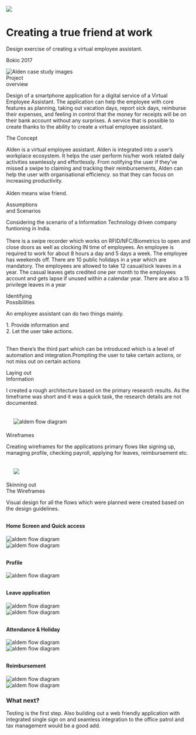 
<div class="banner-wrap">
    <div class="blue-bg">
        <img class="project-logo" src="/images/Alden/logo.png"/>
        <h1>
            Creating a true friend at work
        </h1>
        <p class="project-desc">
            Design exercise of creating a virtual employee assistant. 
        </p>
        <p class="project-date">
            Bokio 2017
        </p>
        <div class="overflow-image img-shadow">
            <img src="/images/Alden/alden_project_main.jpg" alt="Alden case study images"/>
            <span style="background-color:#FFFFFF"></span>
        </div>
    </div>
</div> 
<div class="resp-container">
    <div class="resp-row">
        <div class="resp-title">
            Project <br/>overview
        </div>
        <div class="resp-desc">
            <p>
                Design of a smartphone application for a digital service of a Virtual Employee Assistant. The application can help the employee with core features as planning, taking out vacation days, report sick days, reimburse their expenses, and feeling in control that the money for receipts will be on their bank account without any surprises. A service that is possible to create thanks to the ability to create a virtual employee assistant.
            </p>
        </div>
    </div>
    <div class="resp-row">
        <div class="resp-title">
            The Concept
        </div>
        <div class="resp-desc">
            <p>
                Alden is a virtual employee assistant. Alden is integrated into a user’s workplace ecosystem. It helps the user perform his/her work related daily activities seamlessly and effortlessly. From notifying the user if they’ve missed a swipe to claiming and tracking their reimbursements, Alden can help the user with organisational efficiency. so that they can focus on increasing productivity.
                <br/>
                <br/>
                Alden means wise friend.
            </p>
        </div>
    </div>
    <div class="resp-row">
        <div class="resp-title">
            Assumptions 
            <br/>
            and Scenarios
        </div>
        <div class="resp-desc">
            <p>
                Considering the scenario of a Information Technology driven company funtioning in India.
                <br/>
                <br/>
                There is a swipe recorder which works on RFID/NFC/Biometrics to open and close doors as well as clocking IN time of employees. An employee is required to work for about 8 hours a day and 5 days a week. The employee has weekends off. There are 10 public holidays in a year which are mandatory. The employees are allowed to take 12 casual/sick leaves in a year. The casual leaves gets credited one per month to the employees account and gets lapse if unused within a calendar year. There are also a 15 privilege leaves in a year
            </p>
        </div>
    </div>
    <div class="resp-row">
        <div class="resp-title">
            Identifying 
            <br/>
            Possibilities
        </div>
        <div class="resp-desc">
            <p>
                An employee assistant can do two things mainly.
            </p>
            <div>
                1. Provide information and
                <br/>
                2. Let the user take actions.
            </div>
            <br/>
            <p>
                Then there’s the third part which can be introduced which is a level of automation and integration.Prompting the user to take certain actions, or not miss out on certain actions
            </p>
        </div>
    </div>
    <div class="resp-row">
        <div class="resp-title">
            Laying out 
            <br/>
            Information
        </div>
        <div class="resp-desc">
            <p>
                I created a rough architecture based on the primary research results. As the timeframe was short and it was a quick task, the research details are not documented.
            </p>
            <div style="padding:20px" class="img-col-1 img-shadow">
                <img src="/images/Alden/Bokio_Flow.png" alt="aldem flow diagram"/>
            </div>
        </div>
    </div>  
    <div class="resp-row">
        <div class="resp-title">
            Wireframes
        </div>
        <div class="resp-desc">
            <p>
                Creating wireframes for the applications primary flows like signing up, managing profile, checking payroll, applying for leaves, reimbursement etc.
            </p>
        </div>
    </div>
    <div style="padding:20px" class="img-col-1 img-shadow">
        <img src="/images/Alden/Group_25_3x.png" />
    </div>
    <div class="space-block-2">
    </div>
    <div class="resp-row">
        <div class="resp-title">
            Skinning out 
            <br/>
            The Wireframes
        </div>
        <div class="resp-desc">
            <p>
                Visual design for all the flows which were planned were created based on the design guidelines.
            </p>
            <h4 style="margin-top:30px" class="in-header">
                Home Screen and Quick access
            </h4>
            <div class="img-col-2 space-top-40 w-80-d">
                <div > 
                    <img src="/images/Alden/01_Home_Copy.png" alt="aldem flow diagram"/> 
                </div>
                <div> 
                    <img src="/images/Alden/02_Home-DatePicker.png" alt="aldem flow diagram"/> 
                </div>
                </div>
                <h4 style="margin-top:30px"  class="in-header space-top-40">
                    Profile
                </h4>
                <div class="img-col-2 space-top-40 w-80-d">
                    <div> 
                        <img src="/images/Alden/03MenuCopy.png" alt="aldem flow diagram"/> 
                    </div>
                </div>
                <h4 style="margin-top:30px"  class="in-header">
                    Leave application
                </h4>
                <div class="img-col-2 space-top-40 w-80-d">
                    <div> 
                        <img src="/images/Alden/06 Apply Leave - No Swipe.png" alt="aldem flow diagram"/> 
                    </div>
                    <div> 
                        <img src="/images/Alden/07 Apply Leave - No Swipe - Leave type.png" alt="aldem flow diagram"/> 
                    </div>
                </div>
                <h4 style="margin-top:30px"  class="in-header">
                    Attendance & Holiday
                </h4>
                <div class="img-col-2 space-top-40 w-80-d">
                    <div> 
                        <img src="/images/Alden/08 Reimbusement success.png" alt="aldem flow diagram"/> 
                    </div>
                    <div> 
                        <img src="/images/Alden/09 Leave management.png" alt="aldem flow diagram"/> 
                    </div>
                </div>
                <h4 style="margin-top:30px"  class="in-header">
                    Reimbursement
                </h4>
                <div class="img-col-2 space-top-40  w-80-d">
                    <div> 
                        <img src="/images/Alden/10 Reimbursement.png" alt="aldem flow diagram"/> 
                    </div>
                    <div > 
                        <img src="/images/Alden/11 Reimbursement application.png" alt="aldem flow diagram"/>
                    </div>
                </div>
            </div>
        </div>
    </div>
</div>

    
<div class="resp-container">
    <div class="resp-row">
        <div class="resp-title">
            <h3>What next?</h3>
        </div>
        <div class="resp-desc">
        Testing is the first step. Also building out a web friendly application with integrated single sign on and seamless integration to the office patrol and tax management would be a good add.
        </div>
    </div>
</div>
